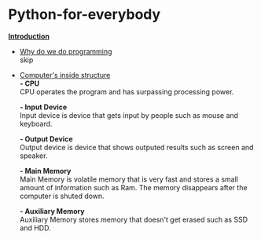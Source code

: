# Python-for-everybody
<ins>**Introduction**</ins>

- <ins>Why do we do programming</ins> <br />
  skip

- <ins>Computer's inside structure</ins> <br />
  **- CPU** <br />
  CPU operates the program and has surpassing processing power. <br />
  
  **- Input Device** <br />
  Input device is device that gets input by people such as mouse and keyboard. <br />
  
  **- Output Device** <br />
  Output device is device that shows outputed results such as screen and speaker. <br />
  
  **- Main Memory** <br />
  Main Memory is volatile memory that is very fast and stores a small amount of information such as Ram. The memory disappears after the computer is shuted down. <br />
  
  **- Auxiliary Memory** <br />
  Auxiliary Memory stores memory that doesn't get erased such as SSD and HDD. <br /><br /><br />
    

  
